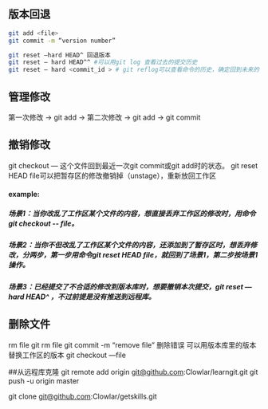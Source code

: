 ## 版本回退
```bash
git add <file>
git commit -m “version number”

git reset —hard HEAD^ 回退版本
git reset — hard HEAD^^ #可以用git log 查看过去的提交历史 
git reset — hard <commit_id > # git reflog可以查看命令的历史，确定回到未来的哪个版本

```

## 管理修改
第一次修改 -> git add -> 第二次修改 -> git add -> git commit

## 撤销修改
git checkout — <file> 这个文件回到最近一次git commit或git add时的状态。
git reset HEAD file可以把暂存区的修改撤销掉（unstage），重新放回工作区

#### example:
##### 场景1：当你改乱了工作区某个文件的内容，想直接丢弃工作区的修改时，用命令git checkout -- file。
##### 场景2：当你不但改乱了工作区某个文件的内容，还添加到了暂存区时，想丢弃修改，分两步，第一步用命令git reset HEAD file，就回到了场景1，第二步按场景1操作。
##### 场景3：已经提交了不合适的修改到版本库时，想要撤销本次提交，git reset —hard HEAD^ ，不过前提是没有推送到远程库。

## 删除文件
rm file
git rm file 
git commit -m “remove file”
删除错误 可以用版本库里的版本替换工作区的版本 git checkout —file

##从远程库克隆
git remote add origin git@github.com:Clowlar/learngit.git
git push -u origin master

git clone git@github.com:Clowlar/getskills.git